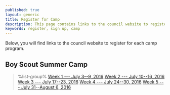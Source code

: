 ```yaml
---
published: true
layout: generic
title: Register for Camp
description: This page contains links to the council website to register to attend summer camp at Camp Workcoeman.
keywords: register, sign up, camp
---
```


Below, you will find links to the council website to register for each camp program.

## Boy Scout Summer Camp

> %list-group%
> <a href="http://www.ctrivers.org/Event.aspx?id=13033" class="list-group-item">Week 1 --- July 3--9, 2016</a>
> <a href="http://www.ctrivers.org/Event.aspx?id=13039" class="list-group-item">Week 2 --- July 10--16, 2016</a>
> <a href="http://www.ctrivers.org/Event.aspx?id=13035" class="list-group-item">Week 3 --- July 17--23, 2016</a>
> <a href="http://www.ctrivers.org/Event.aspx?id=13036" class="list-group-item">Week 4 --- July 24--30, 2016</a>
> <a href="http://www.ctrivers.org/Event.aspx?id=13037" class="list-group-item">Week 5 --- July 31--August 6, 2016</a>
